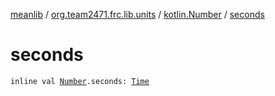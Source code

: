 [meanlib](../../index.md) / [org.team2471.frc.lib.units](../index.md) / [kotlin.Number](index.md) / [seconds](./seconds.md)

# seconds

`inline val `[`Number`](https://kotlinlang.org/api/latest/jvm/stdlib/kotlin/-number/index.html)`.seconds: `[`Time`](../-time/index.md)